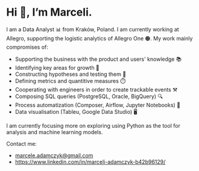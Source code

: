 # Hi 👋, I’m Marceli. #

I am a Data Analyst 📊 from Kraków, Poland. I am currently working at Allegro, supporting the logistic analytics of Allegro One 🟠. My work mainly compromises of:
- Supporting the business with the product and users' knowledge 📚
- Identifying key areas for growth 🌱
- Constructing hypotheses and testing them 💭
- Defining metrics and quantitive measures ⏱️
- Cooperating with engineers in order to create trackable events ⚒️
- Composing SQL queries (PostgreSQL, Oracle, BigQuery) 🔍
- Process automatization (Composer, Airflow, Jupyter Notebooks) 🚗
- Data visualisation (Tableu, Google Data Studio) 🖥️

I am currently focusing more on exploring using Python as the tool for analysis and machine learning models.

Contact me:
- marcele.adamczyk@gmail.com
- https://www.linkedin.com/in/marceli-adamczyk-b42b96129/

<!-- 👀 I’m interested in ...
🌱 I’m currently learning ...
💞️ I’m looking to collaborate on ...
📫 How to reach me ... -->

<!---
adamczykmarceli/adamczykmarceli is a ✨ special ✨ repository because its `README.md` (this file) appears on your GitHub profile.
You can click the Preview link to take a look at your changes.
--->

